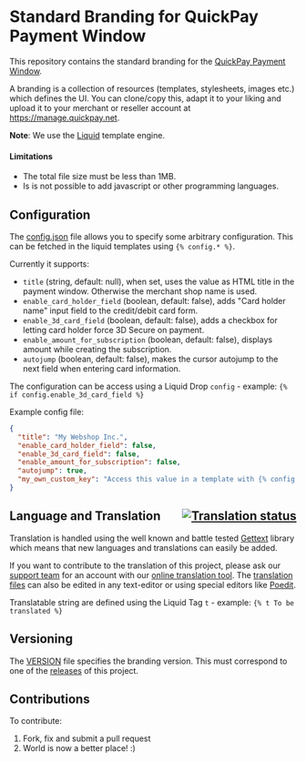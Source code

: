 # Standard Branding for QuickPay Payment Window

This repository contains the standard branding for the [QuickPay Payment Window](https://learn.quickpay.net/tech-talk/payments/form/).

A branding is a collection of resources (templates, stylesheets, images etc.) which defines the UI. You can clone/copy this, adapt it to your liking and upload it to your merchant or reseller account at https://manage.quickpay.net.

**Note**: We use the [Liquid](https://github.com/Shopify/liquid) template engine.

#### Limitations

* The total file size must be less than 1MB.
* Is is not possible to add javascript or other programming languages.

## Configuration

The [config.json](https://github.com/QuickPay/standard-branding/tree/master/config.json) file allows you to specify some arbitrary configuration. This can be fetched in the liquid templates using `{% config.* %}`.

Currently it supports:

* `title` (string, default: null), when set, uses the value as HTML title in the payment window. Otherwise the merchant shop name is used.
* `enable_card_holder_field` (boolean, default: false), adds "Card holder name" input field to the credit/debit card form.
* `enable_3d_card_field` (boolean, default: false), adds a checkbox for letting card holder force 3D Secure on payment.
* `enable_amount_for_subscription` (boolean, default: false), displays amount while creating the subscription.
* `autojump` (boolean, default: false), makes the cursor autojump to the next field when entering card information.

The configuration can be access using a Liquid Drop `config` - example: `{% if config.enable_3d_card_field %}`

Example config file:

```json
{
  "title": "My Webshop Inc.",
  "enable_card_holder_field": false,
  "enable_3d_card_field": false,
  "enable_amount_for_subscription": false,
  "autojump": true,
  "my_own_custom_key": "Access this value in a template with {% config.my_own_custom_key %}"
}
```

## Language and Translation <a style="float: right" href="https://translate.quickpay.net/projects/quickpay/standard-branding/"><img src="http://translate.quickpay.net/widgets/quickpay/-/standard-branding/svg-badge.svg" alt="Translation status" /></a>

Translation is handled using the well known and battle tested [Gettext](https://www.gnu.org/software/gettext/) library which means that new languages and translations can easily be added.

If you want to contribute to the translation of this project, please ask our [support team](mailto:support@quickpay.net) for an account with our [online translation tool](https://translate.quickpay.net/projects/quickpay/standard-branding-v2xx/). The [translation files](https://github.com/QuickPay/standard-branding/tree/2.x.x/locales) can also be edited in any text-editor or using special editors like [Poedit](https://poedit.net).

Translatable string are defined using the Liquid Tag `t` - example: `{% t To be translated %}`

## Versioning

The [VERSION](https://github.com/QuickPay/standard-branding/tree/master/VERSION) file specifies the branding version. This must correspond to one of the [releases](https://github.com/QuickPay/standard-branding/releases) of this project.

## Contributions

To contribute:

1. Fork, fix and submit a pull request
2. World is now a better place! :)
